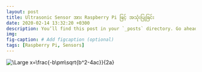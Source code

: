 ```yaml
---
layout: post
title: Ultrasonic Sensor အား Raspberry Pi ဖြင့် အသုံးပြုခြင်း
date: 2020-02-14 13:32:20 +0300
description: You’ll find this post in your `_posts` directory. Go ahead and edit it and re-build the site to see your changes. # Add post description (optional)
img: 
fig-caption: # Add figcaption (optional)
tags: [Raspberry Pi, Sensors]
---
```

<img src="https://latex.codecogs.com/svg.latex?\Large&space;x=\frac{-b\pm\sqrt{b^2-4ac}}{2a}" title="\Large x=\frac{-b\pm\sqrt{b^2-4ac}}{2a}" />

